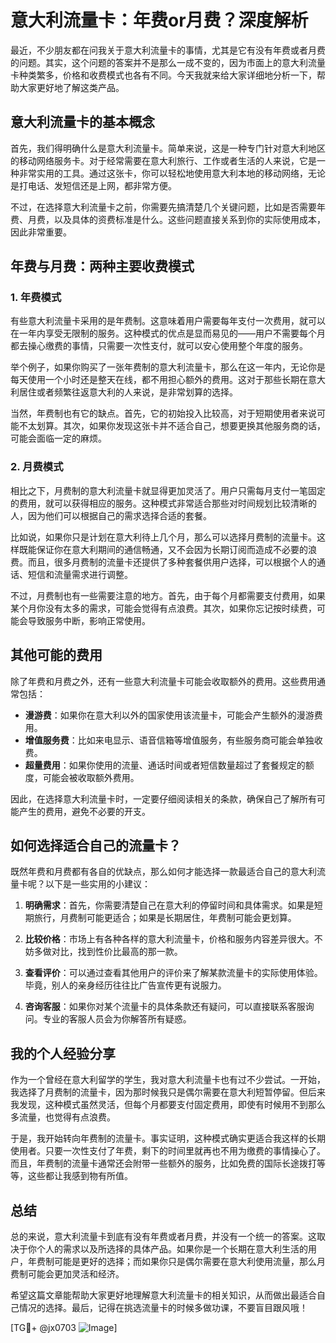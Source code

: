 # 意大利流量卡：年费or月费？深度解析

最近，不少朋友都在问我关于意大利流量卡的事情，尤其是它有没有年费或者月费的问题。其实，这个问题的答案并不是那么一成不变的，因为市面上的意大利流量卡种类繁多，价格和收费模式也各有不同。今天我就来给大家详细地分析一下，帮助大家更好地了解这类产品。

## 意大利流量卡的基本概念

首先，我们得明确什么是意大利流量卡。简单来说，这是一种专门针对意大利地区的移动网络服务卡。对于经常需要在意大利旅行、工作或者生活的人来说，它是一种非常实用的工具。通过这张卡，你可以轻松地使用意大利本地的移动网络，无论是打电话、发短信还是上网，都非常方便。

不过，在选择意大利流量卡之前，你需要先搞清楚几个关键问题，比如是否需要年费、月费，以及具体的资费标准是什么。这些问题直接关系到你的实际使用成本，因此非常重要。

## 年费与月费：两种主要收费模式

### 1. 年费模式

有些意大利流量卡采用的是年费制。这意味着用户需要每年支付一次费用，就可以在一年内享受无限制的服务。这种模式的优点是显而易见的——用户不需要每个月都去操心缴费的事情，只需要一次性支付，就可以安心使用整个年度的服务。

举个例子，如果你购买了一张年费制的意大利流量卡，那么在这一年内，无论你是每天使用一个小时还是整天在线，都不用担心额外的费用。这对于那些长期在意大利居住或者频繁往返意大利的人来说，是非常划算的选择。

当然，年费制也有它的缺点。首先，它的初始投入比较高，对于短期使用者来说可能不太划算。其次，如果你发现这张卡并不适合自己，想要更换其他服务商的话，可能会面临一定的麻烦。

### 2. 月费模式

相比之下，月费制的意大利流量卡就显得更加灵活了。用户只需每月支付一笔固定的费用，就可以获得相应的服务。这种模式非常适合那些对时间规划比较清晰的人，因为他们可以根据自己的需求选择合适的套餐。

比如说，如果你只是计划在意大利待上几个月，那么可以选择月费制的流量卡。这样既能保证你在意大利期间的通信畅通，又不会因为长期订阅而造成不必要的浪费。而且，很多月费制的流量卡还提供了多种套餐供用户选择，可以根据个人的通话、短信和流量需求进行调整。

不过，月费制也有一些需要注意的地方。首先，由于每个月都需要支付费用，如果某个月你没有太多的需求，可能会觉得有点浪费。其次，如果你忘记按时续费，可能会导致服务中断，影响正常使用。

## 其他可能的费用

除了年费和月费之外，还有一些意大利流量卡可能会收取额外的费用。这些费用通常包括：

- **漫游费**：如果你在意大利以外的国家使用该流量卡，可能会产生额外的漫游费用。
- **增值服务费**：比如来电显示、语音信箱等增值服务，有些服务商可能会单独收费。
- **超量费用**：如果你使用的流量、通话时间或者短信数量超过了套餐规定的额度，可能会被收取额外费用。

因此，在选择意大利流量卡时，一定要仔细阅读相关的条款，确保自己了解所有可能产生的费用，避免不必要的开支。

## 如何选择适合自己的流量卡？

既然年费和月费都有各自的优缺点，那么如何才能选择一款最适合自己的意大利流量卡呢？以下是一些实用的小建议：

1. **明确需求**：首先，你需要清楚自己在意大利的停留时间和具体需求。如果是短期旅行，月费制可能更适合；如果是长期居住，年费制可能会更划算。
   
2. **比较价格**：市场上有各种各样的意大利流量卡，价格和服务内容差异很大。不妨多做对比，找到性价比最高的那一款。

3. **查看评价**：可以通过查看其他用户的评价来了解某款流量卡的实际使用体验。毕竟，别人的亲身经历往往比广告宣传更有说服力。

4. **咨询客服**：如果你对某个流量卡的具体条款还有疑问，可以直接联系客服询问。专业的客服人员会为你解答所有疑惑。

## 我的个人经验分享

作为一个曾经在意大利留学的学生，我对意大利流量卡也有过不少尝试。一开始，我选择了月费制的流量卡，因为那时候我只是偶尔需要在意大利短暂停留。但后来我发现，这种模式虽然灵活，但每个月都要支付固定费用，即使有时候用不到那么多流量，也觉得有点浪费。

于是，我开始转向年费制的流量卡。事实证明，这种模式确实更适合我这样的长期使用者。只要一次性支付了年费，剩下的时间里就再也不用为缴费的事情操心了。而且，年费制的流量卡通常还会附带一些额外的服务，比如免费的国际长途拨打等等，这些都让我感到物有所值。

## 总结

总的来说，意大利流量卡到底有没有年费或者月费，并没有一个统一的答案。这取决于你个人的需求以及所选择的具体产品。如果你是一个长期在意大利生活的用户，年费制可能是更好的选择；而如果你只是偶尔需要在意大利使用流量，那么月费制可能会更加灵活和经济。

希望这篇文章能帮助大家更好地理解意大利流量卡的相关知识，从而做出最适合自己情况的选择。最后，记得在挑选流量卡的时候多做功课，不要盲目跟风哦！

[TG💪+ @jx0703 ![Image](https://github.com/user-attachments/assets/dbca1d08-cadb-493c-b0ec-ad6f7a83f270)]